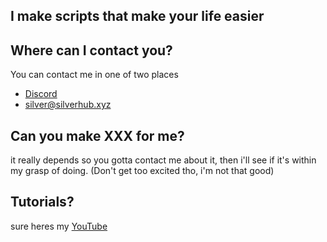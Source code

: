 I make scripts that make your life easier
---
## Where can I contact you?
You can contact me in one of two places
- [Discord]()
- [silver@silverhub.xyz](mailto:silver@silverhub.xyz)
## Can you make XXX for me?
it really depends so you gotta contact me about it, then i'll see if it's within my grasp of doing. (Don't get too excited tho, i'm not that good)
## Tutorials?
sure heres my [YouTube](https://www.youtube.com/@silverace_71)
